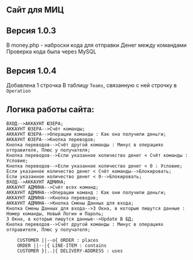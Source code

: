 ##  Сайт для МИЦ


## Версия 1.0.3

В money.php - наброски кода для отправки Денег между командами
Проверка кода была через MySQL

## Версия 1.0.4
Добавлена 1 строчка В таблицу `Teams`, связанную с ней строчку в `Operation`

## Логика работы сайта:
```mermaid graph TD;
ВХОД-->АККАУНТ ЮЗЕРА;
АККАУНТ ЮЗЕРА-->Счёт команды;
АККАУНТ ЮЗЕРА-->Операции команды : Как она получили деньги;
АККАУНТ ЮЗЕРА-->Кнопка переводов; 
Кнопка переводов-->Счёт другой команды : Минус в операциях отправителя, Плюс у получателя;
Кнопка переводов-->Если указанное количество денег < Счёт команды : Условие;
Кнопка переводов-->Если указанное количество денег < 0 : Условие;
Если указанное количество денег < Счёт команды-->Блокировать;
Если указанное количество денег < 0-->Блокировать;
ВХОД-->АККАУНТ АДМИНА;
АККАУНТ АДМИНА-->Счёт всех команд; 
АККАУНТ АДМИНА-->Операции команд : Как они получили деньги; 
АККАУНТ АДМИНА-->Кнопка переводов; 
АККАУНТ АДМИНА-->Кнопка Смены Данных для входа;
Кнопка Смены Данных для входа-->3 Окна, в которые пишутся данные : Номер команды, Новый Логин и Пароль;
3 Окна, в которые пишутся данные-->Update В БД;
Кнопка переводов-->Счёт другой команды : Минус в операциях отправителя, Плюс у получателя;     
```


```erDiagram
    CUSTOMER ||--o{ ORDER : places
    ORDER ||--|{ LINE-ITEM : contains
    CUSTOMER }|..|{ DELIVERY-ADDRESS : uses
```
